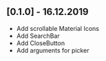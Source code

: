 ## [0.1.0] - 16.12.2019

* Add scrollable Material Icons
* Add SearchBar
* Add CloseButton
* Add arguments for picker